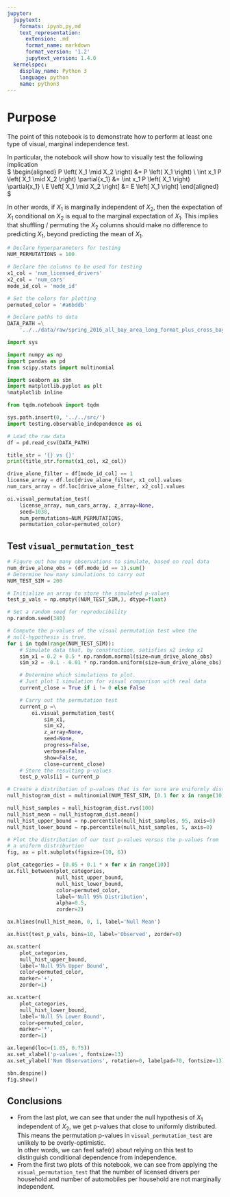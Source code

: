 ```yaml
---
jupyter:
  jupytext:
    formats: ipynb,py,md
    text_representation:
      extension: .md
      format_name: markdown
      format_version: '1.2'
      jupytext_version: 1.4.0
  kernelspec:
    display_name: Python 3
    language: python
    name: python3
---
```


# Purpose
The point of this notebook is to demonstrate how to perform at least one type of visual, marginal independence test.

In particular, the notebook will show how to visually test the following implication<br>
$
\begin{aligned}
P \left( X_1 \mid X_2 \right) &= P \left( X_1 \right) \\
\int x_1 P \left( X_1 \mid X_2 \right) \partial{x_1}  &= \int x_1 P \left( X_1 \right) \partial{x_1} \\
E \left[ X_1 \mid X_2 \right] &= E \left[ X_1 \right]
\end{aligned}
$

In other words, if $X_1$ is marginally independent of $X_2$, then the expectation of $X_1$ conditional on $X_2$ is equal to the marginal expectation of $X_1$. This implies that shuffling / permuting the $X_2$ columns should make no difference to predicting $X_1$, beyond predicting the mean of $X_1$.

```python
# Declare hyperparameters for testing
NUM_PERMUTATIONS = 100

# Declare the columns to be used for testing
x1_col = 'num_licensed_drivers'
x2_col = 'num_cars'
mode_id_col = 'mode_id'

# Set the colors for plotting
permuted_color = '#a6bddb'

# Declare paths to data
DATA_PATH =\
    '../../data/raw/spring_2016_all_bay_area_long_format_plus_cross_bay_col.csv'
```

```python
import sys

import numpy as np
import pandas as pd
from scipy.stats import multinomial

import seaborn as sbn
import matplotlib.pyplot as plt
%matplotlib inline

from tqdm.notebook import tqdm

sys.path.insert(0, '../../src/')
import testing.observable_independence as oi
```

```python
# Load the raw data
df = pd.read_csv(DATA_PATH)
```

```python
title_str = '{} vs {}'
print(title_str.format(x1_col, x2_col))

drive_alone_filter = df[mode_id_col] == 1
license_array = df.loc[drive_alone_filter, x1_col].values
num_cars_array = df.loc[drive_alone_filter, x2_col].values

oi.visual_permutation_test(
    license_array, num_cars_array, z_array=None,
    seed=1038,
    num_permutations=NUM_PERMUTATIONS,
    permutation_color=permuted_color)
```

## Test `visual_permutation_test`

```python
# Figure out how many observations to simulate, based on real data
num_drive_alone_obs = (df.mode_id == 1).sum()
# Determine how many simulations to carry out
NUM_TEST_SIM = 200

# Initialize an array to store the simulated p-values
test_p_vals = np.empty((NUM_TEST_SIM,), dtype=float)

# Set a random seed for reproducibility
np.random.seed(340)

# Compute the p-values of the visual permutation test when the
# null-hypothesis is true.
for i in tqdm(range(NUM_TEST_SIM)):
    # Simulate data that, by construction, satisfies x2 indep x1
    sim_x1 = 0.2 + 0.5 * np.random.normal(size=num_drive_alone_obs)
    sim_x2 = -0.1 - 0.01 * np.random.uniform(size=num_drive_alone_obs)

    # Determine which simulations to plot.
    # Just plot 1 simulation for visual comparison with real data
    current_close = True if i != 0 else False

    # Carry out the permutation test
    current_p =\
        oi.visual_permutation_test(
            sim_x1,
            sim_x2,
            z_array=None,
            seed=None,
            progress=False,
            verbose=False,
            show=False,
            close=current_close)
    # Store the resulting p-values
    test_p_vals[i] = current_p
```

```python
# Create a distribution of p-values that is for sure are uniformly distributed
null_histogram_dist = multinomial(NUM_TEST_SIM, [0.1 for x in range(10)])

null_hist_samples = null_histogram_dist.rvs(100)
null_hist_mean = null_histogram_dist.mean()
null_hist_upper_bound = np.percentile(null_hist_samples, 95, axis=0)
null_hist_lower_bound = np.percentile(null_hist_samples, 5, axis=0)

# Plot the distribution of our test p-values versus the p-values from
# a uniform distriburtion
fig, ax = plt.subplots(figsize=(10, 6))

plot_categories = [0.05 + 0.1 * x for x in range(10)]
ax.fill_between(plot_categories,
                null_hist_upper_bound,
                null_hist_lower_bound,
                color=permuted_color,
                label='Null 95% Distribution',
                alpha=0.5,
                zorder=2)

ax.hlines(null_hist_mean, 0, 1, label='Null Mean')

ax.hist(test_p_vals, bins=10, label='Observed', zorder=0)

ax.scatter(
    plot_categories,
    null_hist_upper_bound,
    label='Null 95% Upper Bound',
    color=permuted_color,
    marker='+',
    zorder=1)

ax.scatter(
    plot_categories,
    null_hist_lower_bound,
    label='Null 5% Lower Bound',
    color=permuted_color,
    marker='*',
    zorder=1)

ax.legend(loc=(1.05, 0.75))
ax.set_xlabel('p-values', fontsize=13)
ax.set_ylabel('Num Observations', rotation=0, labelpad=70, fontsize=13)

sbn.despine()
fig.show()
```

## Conclusions
- From the last plot, we can see that under the null hypothesis of $X_1$ independent of $X_2$, we get p-values that close to uniformly distributed.<br>
This means the permutation p-values in `visual_permutation_test` are unlikely to be overly-optimistic.<br>
In other words, we can feel safe(r) about relying on this test to distinguish conditional dependence from independence.
- From the first two plots of this notebook, we can see from applying the `visual_permutation_test` that the number of licensed drivers per household and number of automobiles per household are not marginally independent.
